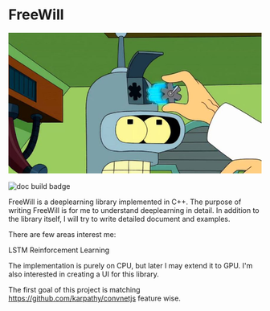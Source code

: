 # FreeWill

![futurama freewill unit](splash.jpg)

![doc build badge](https://readthedocs.org/projects/freewill/badge/?version=latest)

FreeWill is a deeplearning library implemented in C++. The purpose of writing FreeWill is for me to understand deeplearning in detail. In addition to the library itself, I will try to write detailed document and examples.

There are few areas interest me:

LSTM
Reinforcement Learning

The implementation is purely on CPU, but later I may extend it to GPU.
I'm also interested in creating a UI for this library.

The first goal of this project is matching https://github.com/karpathy/convnetjs feature wise.